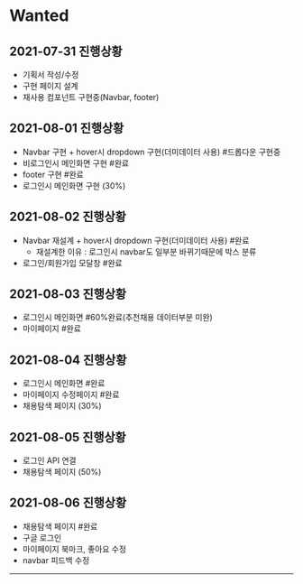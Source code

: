 # Wanted  
## 2021-07-31 진행상황  
- 기획서 작성/수정  
- 구현 페이지 설계  
- 재사용 컴포넌트 구현중(Navbar, footer)  
  
## 2021-08-01 진행상황  
- Navbar 구현 + hover시 dropdown 구현(더미데이터 사용) #드롭다운 구현중  
- 비로그인시 메인화면 구현  #완료
- footer 구현 #완료  
- 로그인시 메인화면 구현 (30%)  
  
## 2021-08-02 진행상황  
- Navbar 재설계 + hover시 dropdown 구현(더미데이터 사용) #완료  
    - 재설계한 이유 : 로그인시 navbar도 일부분 바뀌기때문에 박스 분류    
- 로그인/회원가입 모달창 #완료  
  
## 2021-08-03 진행상황  
- 로그인시 메인화면 #60%완료(추천채용 데이터부분 미완)  
- 마이페이지 #완료   
  
## 2021-08-04 진행상황  
- 로그인시 메인화면 #완료  
- 마이페이지 수정페이지 #완료  
- 채용탐색 페이지 (30%)   
  
## 2021-08-05 진행상황  
- 로그인 API 연결   
- 채용탐색 페이지 (50%)  
  
## 2021-08-06 진행상황  
- 채용탐색 페이지 #완료  
- 구글 로그인  
- 마이페이지 북마크, 좋아요 수정  
- navbar 피드백 수정  
---  

